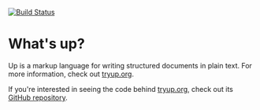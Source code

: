 [![Build Status](https://travis-ci.org/start/up.svg?branch=master)](https://travis-ci.org/start/up)

What's up?
==========

Up is a markup language for writing structured documents in plain text. For more information, check out [tryup.org](https://tryup.org).

If you're interested in seeing the code behind [tryup.org](https://tryup.org), check out its [GitHub repository](https://github.com/unplannedcompany/tryup.org). 
